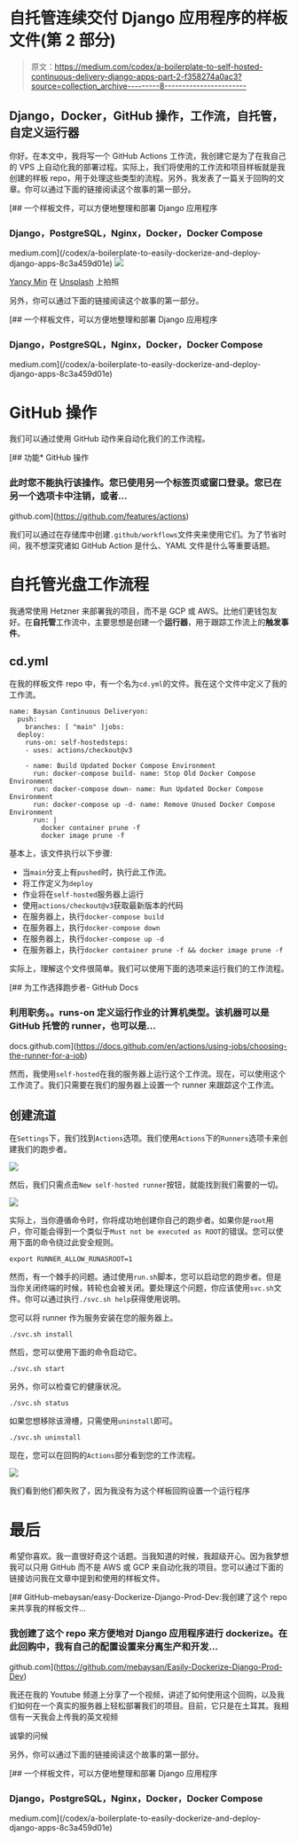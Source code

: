 # 自托管连续交付 Django 应用程序的样板文件(第 2 部分)

> 原文：<https://medium.com/codex/a-boilerplate-to-self-hosted-continuous-delivery-django-apps-part-2-f358274a0ac3?source=collection_archive---------8----------------------->

## Django，Docker，GitHub 操作，工作流，自托管，自定义运行器

你好。在本文中，我将写一个 GitHub Actions 工作流，我创建它是为了在我自己的 VPS 上自动化我的部署过程。实际上，我们将使用的工作流和项目样板就是我创建的样板 repo，用于处理这些类型的流程。另外，我发表了一篇关于回购的文章。你可以通过下面的链接阅读这个故事的第一部分。

[](/codex/a-boilerplate-to-easily-dockerize-and-deploy-django-apps-8c3a459d01e) [## 一个样板文件，可以方便地整理和部署 Django 应用程序

### Django，PostgreSQL，Nginx，Docker，Docker Compose

medium.com](/codex/a-boilerplate-to-easily-dockerize-and-deploy-django-apps-8c3a459d01e) ![](img/786c12c5761a05e7f2ee27e2b99521ef.png)

[Yancy Min](https://unsplash.com/@yancymin?utm_source=unsplash&utm_medium=referral&utm_content=creditCopyText) 在 [Unsplash](https://unsplash.com/s/photos/github?utm_source=unsplash&utm_medium=referral&utm_content=creditCopyText) 上拍照

另外，你可以通过下面的链接阅读这个故事的第一部分。

[](/codex/a-boilerplate-to-easily-dockerize-and-deploy-django-apps-8c3a459d01e) [## 一个样板文件，可以方便地整理和部署 Django 应用程序

### Django，PostgreSQL，Nginx，Docker，Docker Compose

medium.com](/codex/a-boilerplate-to-easily-dockerize-and-deploy-django-apps-8c3a459d01e) 

# GitHub 操作

我们可以通过使用 GitHub 动作来自动化我们的工作流程。

[](https://github.com/features/actions) [## 功能* GitHub 操作

### 此时您不能执行该操作。您已使用另一个标签页或窗口登录。您已在另一个选项卡中注销，或者…

github.com](https://github.com/features/actions) 

我们可以通过在存储库中创建`.github/workflows`文件夹来使用它们。为了节省时间，我不想深究诸如 GitHub Action 是什么、YAML 文件是什么等重要话题。

# 自托管光盘工作流程

我通常使用 Hetzner 来部署我的项目，而不是 GCP 或 AWS。比他们更钱包友好。在**自托管**工作流中，主要思想是创建一个**运行器**，用于跟踪工作流上的**触发事件**。

## cd.yml

在我的样板文件 repo 中，有一个名为`cd.yml`的文件。我在这个文件中定义了我的工作流。

```
name: Baysan Continuous Deliveryon:
  push:
    branches: [ "main" ]jobs:
  deploy:
    runs-on: self-hostedsteps:
    - uses: actions/checkout@v3

    - name: Build Updated Docker Compose Environment
      run: docker-compose build- name: Stop Old Docker Compose Environment
      run: docker-compose down- name: Run Updated Docker Compose Environment
      run: docker-compose up -d- name: Remove Unused Docker Compose Environment
      run: |
        docker container prune -f
        docker image prune -f
```

基本上，该文件执行以下步骤:

*   当`main`分支上有`pushed`时，执行此工作流。
*   将工作定义为`deploy`
*   作业将在`self-hosted`服务器上运行
*   使用`actions/checkout@v3`获取最新版本的代码
*   在服务器上，执行`docker-compose build`
*   在服务器上，执行`docker-compose down`
*   在服务器上，执行`docker-compose up -d`
*   在服务器上，执行`docker container prune -f && docker image prune -f`

实际上，理解这个文件很简单。我们可以使用下面的选项来运行我们的工作流程。

[](https://docs.github.com/en/actions/using-jobs/choosing-the-runner-for-a-job) [## 为工作选择跑步者- GitHub Docs

### 利用职务。。runs-on 定义运行作业的计算机类型。该机器可以是 GitHub 托管的 runner，也可以是…

docs.github.com](https://docs.github.com/en/actions/using-jobs/choosing-the-runner-for-a-job) 

然而，我使用`self-hosted`在我的服务器上运行这个工作流。现在，可以使用这个工作流了。我们只需要在我们的服务器上设置一个 runner 来跟踪这个工作流。

## 创建流道

在`Settings`下，我们找到`Actions`选项。我们使用`Actions`下的`Runners`选项卡来创建我们的跑步者。

![](img/c4b20a806a9fd069f2dcd00b663facb5.png)

然后，我们只需点击`New self-hosted runner`按钮，就能找到我们需要的一切。

![](img/666bb0f13bfbae757778f5f86a4bde55.png)

实际上，当你遵循命令时，你将成功地创建你自己的跑步者。如果你是`root`用户，你可能会得到一个类似于`Must not be executed as ROOT`的错误。您可以使用下面的命令绕过此安全规则。

```
export RUNNER_ALLOW_RUNASROOT=1
```

然而，有一个棘手的问题。通过使用`run.sh`脚本，您可以启动您的跑步者。但是当你关闭终端的时候，转轮也会被关闭。要处理这个问题，你应该使用`svc.sh`文件。你可以通过执行`./svc.sh help`获得使用说明。

您可以将 runner 作为服务安装在您的服务器上。

```
./svc.sh install
```

然后，您可以使用下面的命令启动它。

```
./svc.sh start
```

另外，你可以检查它的健康状况。

```
./svc.sh status
```

如果您想移除该滑槽，只需使用`uninstall`即可。

```
./svc.sh uninstall
```

现在，您可以在回购的`Actions`部分看到您的工作流程。

![](img/b0f0973735e0200030bc5375fc0b533e.png)

我们看到他们都失败了，因为我没有为这个样板回购设置一个运行程序

# 最后

希望你喜欢。我一直很好奇这个话题。当我知道的时候，我超级开心。因为我梦想我可以只用 GitHub 而不是 AWS 或 GCP 来自动化我的项目。您可以通过下面的链接访问我在文章中提到和使用的样板文件。

[](https://github.com/mebaysan/Easily-Dockerize-Django-Prod-Dev) [## GitHub-mebaysan/easy-Dockerize-Django-Prod-Dev:我创建了这个 repo 来共享我的样板文件…

### 我创建了这个 repo 来方便地对 Django 应用程序进行 dockerize。在此回购中，我有自己的配置设置来分离生产和开发…

github.com](https://github.com/mebaysan/Easily-Dockerize-Django-Prod-Dev) 

我还在我的 Youtube 频道上分享了一个视频，讲述了如何使用这个回购，以及我们如何在一个真实的服务器上轻松部署我们的项目。目前，它只是在土耳其。我相信有一天我会上传我的英文视频

诚挚的问候

另外，你可以通过下面的链接阅读这个故事的第一部分。

[](/codex/a-boilerplate-to-easily-dockerize-and-deploy-django-apps-8c3a459d01e) [## 一个样板文件，可以方便地整理和部署 Django 应用程序

### Django，PostgreSQL，Nginx，Docker，Docker Compose

medium.com](/codex/a-boilerplate-to-easily-dockerize-and-deploy-django-apps-8c3a459d01e)
